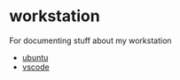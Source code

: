 # workstation

For documenting stuff about my workstation

- [ubuntu](ubuntu.md)
- [vscode](vscode.md)
